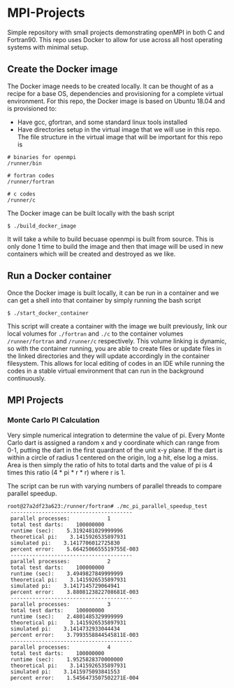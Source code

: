 # MPI-Projects
Simple repository with small projects demonstrating openMPI in both C and Fortran90.
This repo uses Docker to allow for use across all host operating systems with minimal setup.

## Create the Docker image
The Docker image needs to be created locally.
It can be thought of as a recipe for a base OS, dependencies and provisioning for a complete virtual environment.
For this repo, the Docker image is based on Ubuntu 18.04 and is provisioned to:
* Have gcc, gfortran, and some standard linux tools installed
* Have directories setup in the virtual image that we will use in this repo. The file structure in the virtual image that will be important for this repo is
```
# binaries for openmpi
/runner/bin

# fortran codes
/runner/fortran

# c codes
/runner/c
```

The Docker image can be built locally with the bash script
```
$ ./build_docker_image
```
It will take a while to build becuase openmpi is built from source. 
This is only done 1 time to build the image and then that image will be used in new containers which will be created and destroyed as we like.

## Run a Docker container
Once the Docker image is built locally, it can be run in a container and we can get a shell into that container by simply running the bash script
```
$ ./start_docker_container
```
This script will create a container with the image we built previously, link our local volumes for `./fortran` and `./c` to the container volumes `/runner/fortran` and `/runner/c` respectively.
This volume linking is dynamic, so with the container running, you are able to create files or update files in the linked directories and they will update accordingly in the container filesystem.
This allows for local editing of codes in an IDE while running the codes in a stable virtual environment that can run in the background continuously.

## MPI Projects

### Monte Carlo PI Calculation
Very simple numerical integration to determine the value of pi.
Every Monte Carlo dart is assigned a random x and y coordinate which can range from 0-1, putting the dart in the first quardrant of the unit x-y plane.
If the dart is within a circle of radius 1 centered on the origin, log a hit, else log a miss.
Area is then simply the ratio of hits to total darts and the value of pi is 4 times this ratio (4 * pi * r * r) where r is 1.

The script can be run with varying numbers of parallel threads to compare parallel speedup.
```
root@27a2df23a623:/runner/fortran# ./mc_pi_parallel_speedup_test 
 ---------------------------------------
 parallel processes:            1
 total test darts:    100000000
 runtime (sec):    5.3192481029999996     
 theoretical pi:    3.1415926535897931     
 simulated pi:    3.1417706012725830     
 percent error:    5.6642506655519755E-003
 ---------------------------------------
 parallel processes:            2
 total test darts:    100000000
 runtime (sec):    3.4949827849999999     
 theoretical pi:    3.1415926535897931     
 simulated pi:    3.1417145729064941     
 percent error:    3.8808123822708681E-003
 ---------------------------------------
 parallel processes:            3
 total test darts:    100000000
 runtime (sec):    2.4801485329999999     
 theoretical pi:    3.1415926535897931     
 simulated pi:    3.1414732933044434     
 percent error:    3.7993558844545811E-003
 ---------------------------------------
 parallel processes:            4
 total test darts:    100000000
 runtime (sec):    1.9525828370000000     
 theoretical pi:    3.1415926535897931     
 simulated pi:    3.1415975093841553     
 percent error:    1.5456473507502271E-004
```
